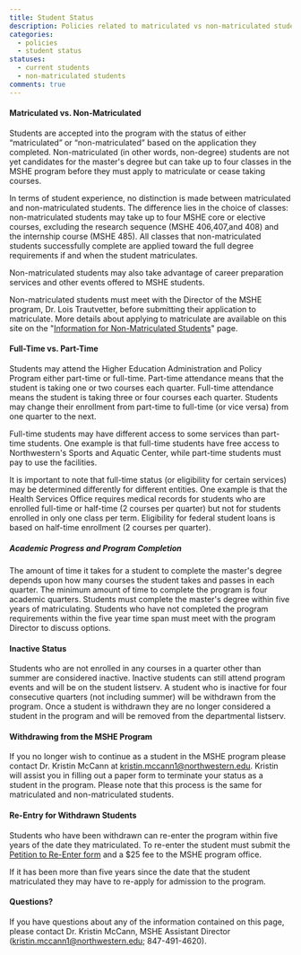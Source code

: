 ```yaml
---
title: Student Status
description: Policies related to matriculated vs non-matriculated students, full-time vs part-time students, academic progress and completion, inactive status, and withdrawing from or re-entry into the MSHE program.
categories: 
  - policies
  - student status
statuses:
  - current students
  - non-matriculated students
comments: true
---
```


#### Matriculated vs. Non-Matriculated

Students are accepted into the program with the status of either “matriculated” or “non-matriculated” based on the application they completed. Non-matriculated (in other words, non-degree) students are not yet candidates for the master's degree but can take up to four classes in the MSHE program before they must apply to matriculate or cease taking courses.

In terms of student experience, no distinction is made between matriculated and non-matriculated students. The difference lies in the choice of classes: non-matriculated students may take up to four MSHE core or elective courses, excluding the research sequence (MSHE 406,407,and 408) and the internship course (MSHE 485). All classes that non-matriculated students successfully complete are applied toward the full degree requirements if and when the student matriculates.

Non-matriculated students may also take advantage of career preparation services and other events offered to MSHE students.

Non-matriculated students must meet with the Director of the MSHE program, Dr. Lois Trautvetter, before submitting their application to matriculate. More details about applying to matriculate are available on this site on the "[Information for Non-Matriculated Students](https://sites.google.com/a/u.northwestern.edu/mshe/home/current-student-resources/resources-for-non-matriculated-students)" page.

#### Full-Time vs. Part-Time

Students may attend the Higher Education Administration and Policy Program either part-time or full-time. Part-time attendance means that the student is taking one or two courses each quarter. Full-time attendance means the student is taking three or four courses each quarter. Students may change their enrollment from part-time to full-time (or vice versa) from one quarter to the next.

Full-time students may have different access to some services than part-time students. One example is that full-time students have free access to Northwestern's Sports and Aquatic Center, while part-time students must pay to use the facilities.

It is important to note that full-time status (or eligibility for certain services) may be determined differently for different entities. One example is that the Health Services Office requires medical records for students who are enrolled full-time or half-time (2 courses per quarter) but not for students enrolled in only one class per term. Eligibility for federal student loans is based on half-time enrollment (2 courses per quarter).

##### Academic Progress and Program Completion

The amount of time it takes for a student to complete the master's degree depends upon how many courses the student takes and passes in each quarter. The minimum amount of time to complete the program is four academic quarters. Students must complete the master's degree within five years of matriculating. Students who have not completed the program requirements within the five year time span must meet with the program Director to discuss options.

#### Inactive Status

Students who are not enrolled in any courses in a quarter other than summer are considered inactive. Inactive students can still attend program events and will be on the student listserv. A student who is inactive for four consecutive quarters (not including summer) will be withdrawn from the program. Once a student is withdrawn they are no longer considered a student in the program and will be removed from the departmental listserv.

#### Withdrawing from the MSHE Program

If you no longer wish to continue as a student in the MSHE program please contact Dr. Kristin McCann at kristin.mccann1@northwestern.edu. Kristin will assist you in filling out a paper form to terminate your status as a student in the program. Please note that this process is the same for matriculated and non-matriculated students.

#### Re-Entry for Withdrawn Students

Students who have been withdrawn can re-enter the program within five years of the date they matriculated. To re-enter the student must submit the [Petition to Re-Enter form](https://northwestern.box.com/shared/static/fca5zpi8j9zuwmvtvur8.pdf) and a $25 fee to the MSHE program office.

If it has been more than five years since the date that the student matriculated they may have to re-apply for admission to the program.

#### Questions?

If you have questions about any of the information contained on this page, please contact Dr. Kristin McCann, MSHE Assistant Director ([kristin.mccann1@northwestern.edu](mailto:kristin.mccann1@northwestern.edu); 847-491-4620).